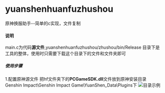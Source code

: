 # yuanshenhuanfuzhushou
原神换服助手--简单的c实现，文件复制

#### 说明

main.c为代码**源文件**,yuanshenhuanfuzhushou/zhushou/bin/Release  目录下是工具的整体，使用时只需要下载这个目录下的文件和文件夹即可

##### 使用步骤

1.配置原神源文件
  把hf文件夹下的**PCGameSDK.dll**文件放到原神安装目录Genshin Impact\Genshin Impact Game\YuanShen_Data\Plugins下
  ![目录示例]()
